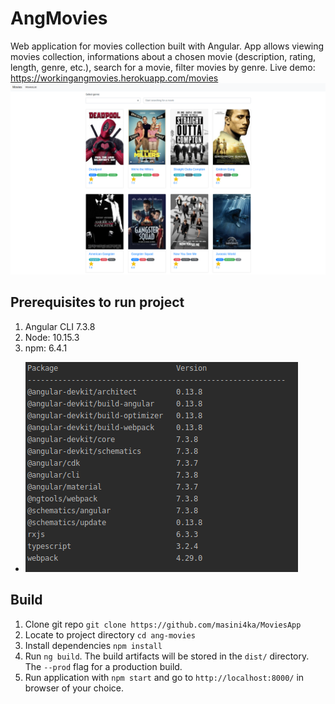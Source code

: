 # AngMovies

Web application for movies collection built with Angular. App allows viewing movies collection, informations about a chosen movie (description, rating, length, genre, etc.), search for a movie, filter movies by genre. 
Live demo: https://workingangmovies.herokuapp.com/movies
![](src/assets/images/screen.png)

## Prerequisites to run project
1. Angular CLI 7.3.8
2. Node: 10.15.3
3. npm: 6.4.1
- ![](src/assets/images/packages.png)

## Build

1. Clone git repo `git clone https://github.com/masini4ka/MoviesApp`
2. Locate to project directory `cd ang-movies`
3. Install dependencies `npm install`
4. Run `ng build`. The build artifacts will be stored in the `dist/` directory. The `--prod` flag for a production build.
5. Run application with `npm start` and go to `http://localhost:8000/` in browser of your choice.

